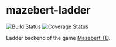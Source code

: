 # mazebert-ladder
[![Build Status](https://travis-ci.org/casid/mazebert-ladder.svg?branch=master)](https://travis-ci.org/casid/mazebert-ladder)
[![Coverage Status](https://coveralls.io/repos/github/casid/mazebert-ladder/badge.svg?branch=master)](https://coveralls.io/github/casid/mazebert-ladder?branch=master)

Ladder backend of the game [Mazebert TD](https://mazebert.com).
